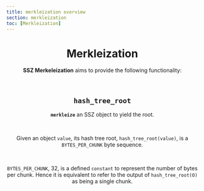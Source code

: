 ```yaml
---
title: merkleization overview
section: merkleization
toc: [Merkleization]
---
```


<div align='center'>
<div id='Merkleization'>

# Merkleization

**SSZ Merkeleization** aims to provide the following functionality:

<br/>

## `hash_tree_root`
**`merkleize`** an SSZ object to yield the root.

<br/>

Given an object `value`, its hash tree root, `hash_tree_root(value)`, is a `BYTES_PER_CHUNK` byte sequence.

<br/>

`BYTES_PER_CHUNK`, 32, is a defined `constant` to represent the number of bytes per chunk. Hence it is equivalent to refer to the output of `hash_tree_root(O)` as being a single chunk.